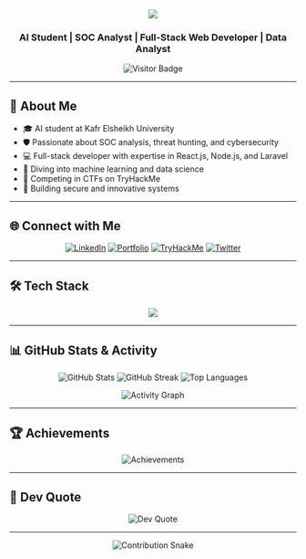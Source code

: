 
<div align="center">
  <img src="https://readme-typing-svg.herokuapp.com?font=Righteous&size=35&duration=4000&pause=1000&color=FF6B6B&center=true&vCenter=true&width=500&height=70&lines=Hey+There!+👋;I'm+Essam+Abo+Elmgd!;AI+%26+SOC+Analyst;Full-Stack+Web+Developer;Data+Analyst" />
</div>

<h3 align="center">AI Student | SOC Analyst | Full-Stack Web Developer | Data Analyst</h3>

<p align="center">
  <img src="https://visitor-badge.laobi.icu/badge?page_id=essamaboelmgd.essamaboelmgd" alt="Visitor Badge" />
</p>

---

## 🚀 About Me

- 🎓 AI student at Kafr Elsheikh University
- 🛡️ Passionate about SOC analysis, threat hunting, and cybersecurity
- 💻 Full-stack developer with expertise in React.js, Node.js, and Laravel
- 🧠 Diving into machine learning and data science
- 🧪 Competing in CTFs on TryHackMe
- 🌟 Building secure and innovative systems

---

## 🌐 Connect with Me

<p align="center">
  <a href="https://www.linkedin.com/in/.backends-abo-elmgd-130288245"><img src="https://img.shields.io/badge/LinkedIn-0077B5?style=for-the-badge&logo=linkedin&logoColor=white" alt="LinkedIn"></a>
  <a href="https://esamaboelmgd.github.io/portfolio/"><img src="https://img.shields.io/badge/Portfolio-000000?style=for-the-badge&logo=github&logoColor=white" alt="Portfolio"></a>
  <a href="https://tryhackme.com/p/EssamAboElmgd"><img src="https://img.shields.io/badge/TryHackMe-FF0000?style=for-the-badge&logo=tryhackme&logoColor=white" alt="TryHackMe"></a>
  <a href="https://twitter.com/"><img src="https://img.shields.io/badge/Twitter-1DA1F2?style=for-the-badge&logo=twitter&logoColor=white" alt="Twitter"></a>
</p>

---

## 🛠️ Tech Stack

<p align="center">
  <img src="https://skillicons.dev/icons?i=cpp,python,js,html,css,react,nodejs,laravel,bootstrap,kali,mysql,git,docker" />
</p>

---

## 📊 GitHub Stats & Activity

<p align="center">
  <img src="https://github-readme-stats.vercel.app/api?username=essamaboelmgd&theme=tokyonight&hide_border=true&show_icons=true" alt="GitHub Stats" />
  <img src="https://github-readme-streak-stats.herokuapp.com/?user=essamaboelmgd&theme=tokyonight&hide_border=true" alt="GitHub Streak" />
  <img src="https://github-readme-stats.vercel.app/api/top-langs/?username=essamaboelmgd&layout=compact&theme=tokyonight&hide_border=true" alt="Top Languages" />
</p>

<p align="center">
  <img src="https://github-readme-activity-graph.vercel.app/graph?username=essamaboelmgd&theme=dracula&hide_border=true" alt="Activity Graph" />
</p>

---

## 🏆 Achievements

<p align="center">
  <img src="https://github-profile-trophy.vercel.app/?username=essamaboelmgd&theme=radical&no-frame=true&margin-w=4" alt="Achievements" />
</p>

---

## 💬 Dev Quote

<p align="center">
  <img src="https://quotes-github-readme.vercel.app/api?type=horizontal&theme=tokyonight" alt="Dev Quote" />
</p>

---

<p align="center">
  <img src="https://raw.githubusercontent.com/essamaboelmgd/essamaboelmgd/output/github-contribution-grid-snake-dark.svg" alt="Contribution Snake" />
</p>